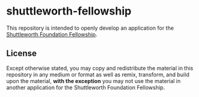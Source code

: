 # shuttleworth-fellowship
This repository is intended to openly develop an application for the [Shuttleworth Foundation Fellowship](https://www.shuttleworthfoundation.org/fellows/).

## License
Except otherwise stated, you may copy and redistribute the material in this repository in any medium or format as well as remix, transform, and build upon the material, **with the exception** you may not use the material in another application for the Shuttleworth Foundation Fellowship.
